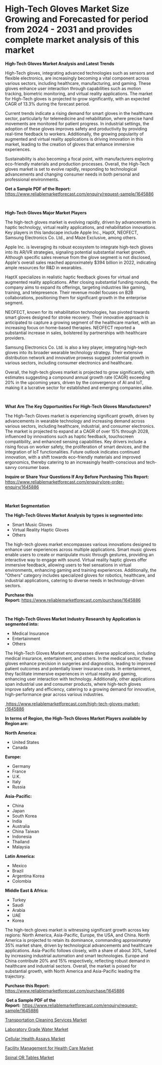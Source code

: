 <p><h1>High-Tech Gloves Market Size Growing and Forecasted for period from 2024 - 2031 and provides complete market analysis of this market</h1></p><p><strong>High-Tech Gloves Market Analysis and Latest Trends</strong></p>
<p><p>High-Tech gloves, integrating advanced technologies such as sensors and flexible electronics, are increasingly becoming a vital component across various sectors, including healthcare, manufacturing, and gaming. These gloves enhance user interaction through capabilities such as motion tracking, biometric monitoring, and virtual reality applications. The market for High-Tech gloves is projected to grow significantly, with an expected CAGR of 13.3% during the forecast period. </p><p>Current trends indicate a rising demand for smart gloves in the healthcare sector, particularly for telemedicine and rehabilitation, where precise hand movements are monitored for patient progress. In industrial settings, the adoption of these gloves improves safety and productivity by providing real-time feedback to workers. Additionally, the growing popularity of augmented and virtual reality applications is driving innovation in this market, leading to the creation of gloves that enhance immersive experiences. </p><p>Sustainability is also becoming a focal point, with manufacturers exploring eco-friendly materials and production processes. Overall, the High-Tech gloves market is set to evolve rapidly, responding to technological advancements and changing consumer needs in both personal and professional environments.</p></p>
<p><strong>Get a Sample PDF of the Report:&nbsp;</strong> <a href="https://www.reliablemarketforecast.com/enquiry/request-sample/1645886?utm_campaign=1803&utm_medium=2&utm_source=Github&utm_content=ia&utm_term=27102024&utm_id=high-tech-gloves">https://www.reliablemarketforecast.com/enquiry/request-sample/1645886</a></p>
<p>&nbsp;</p>
<p><strong>High-Tech Gloves Major Market Players</strong></p>
<p><p>The high-tech gloves market is evolving rapidly, driven by advancements in haptic technology, virtual reality applications, and rehabilitation innovations. Key players in this landscape include Apple Inc., HaptX, NEOFECT, Samsung Electronics Co. Ltd., and Maze Exclusive, among others.</p><p>Apple Inc. is leveraging its robust ecosystem to integrate high-tech gloves into its AR/VR strategies, signaling potential substantial market growth. Although specific sales revenue from the glove segment is not disclosed, Apple's overall sales reached approximately $394 billion in 2022, indicating ample resources for R&D in wearables.</p><p>HaptX specializes in realistic haptic feedback gloves for virtual and augmented reality applications. After closing substantial funding rounds, the company aims to expand its offerings, targeting industries like gaming, training, and telepresence. Their revenue model focuses on B2B collaborations, positioning them for significant growth in the enterprise segment.</p><p>NEOFECT, known for its rehabilitation technologies, has pivoted towards smart gloves designed for stroke recovery. Their innovative approach is anticipated to capture a growing segment of the healthcare market, with an increasing focus on home-based therapies. NEOFECT reported a substantial increase in sales, bolstered by partnerships with healthcare providers.</p><p>Samsung Electronics Co. Ltd. is also a key player, integrating high-tech gloves into its broader wearable technology strategy. Their extensive distribution network and innovative prowess suggest potential growth in various sectors, including consumer electronics and healthcare.</p><p>Overall, the high-tech gloves market is projected to grow significantly, with estimates suggesting a compound annual growth rate (CAGR) exceeding 20% in the upcoming years, driven by the convergence of AI and IoT, making it a lucrative sector for established and emerging companies alike.</p></p>
<p>&nbsp;</p>
<p><strong>What Are The Key Opportunities For High-Tech Gloves Manufacturers?</strong></p>
<p><p>The High-Tech Gloves market is experiencing significant growth, driven by advancements in wearable technology and increasing demand across various sectors, including healthcare, industrial, and consumer electronics. The market is projected to expand at a CAGR of over 15% through 2028, influenced by innovations such as haptic feedback, touchscreen compatibility, and enhanced sensing capabilities. Key drivers include a rising focus on worker safety, the proliferation of smart devices, and the integration of IoT functionalities. Future outlook indicates continued innovation, with a shift towards eco-friendly materials and improved ergonomics, thereby catering to an increasingly health-conscious and tech-savvy consumer base.</p></p>
<p><strong>Inquire or Share Your Questions If Any Before Purchasing This Report:</strong> <a href="https://www.reliablemarketforecast.com/enquiry/pre-order-enquiry/1645886?utm_campaign=1803&utm_medium=2&utm_source=Github&utm_content=ia&utm_term=27102024&utm_id=high-tech-gloves">https://www.reliablemarketforecast.com/enquiry/pre-order-enquiry/1645886</a></p>
<p>&nbsp;</p>
<p><strong>Market Segmentation</strong></p>
<p><strong>The High-Tech Gloves Market Analysis by types is segmented into:</strong></p>
<p><ul><li>Smart Music Gloves</li><li>Virtual Reality Haptic Gloves</li><li>Others</li></ul></p>
<p><p>The high-tech gloves market encompasses various innovations designed to enhance user experiences across multiple applications. Smart music gloves enable users to create or manipulate music through gestures, providing an interactive way to engage with sound. Virtual reality haptic gloves offer immersive feedback, allowing users to feel sensations in virtual environments, enhancing gaming and training experiences. Additionally, the "Others" category includes specialized gloves for robotics, healthcare, and industrial applications, catering to diverse needs in technology-driven sectors.</p></p>
<p><strong>Purchase this Report:&nbsp;</strong><a href="https://www.reliablemarketforecast.com/purchase/1645886?utm_campaign=1803&utm_medium=2&utm_source=Github&utm_content=ia&utm_term=27102024&utm_id=high-tech-gloves">https://www.reliablemarketforecast.com/purchase/1645886</a></p>
<p>&nbsp;</p>
<p><strong>The High-Tech Gloves Market Industry Research by Application is segmented into:</strong></p>
<p><ul><li>Medical Insurance</li><li>Entertainment</li><li>Others</li></ul></p>
<p><p>The High-Tech Gloves Market encompasses diverse applications, including medical insurance, entertainment, and others. In the medical sector, these gloves enhance precision in surgeries and diagnostics, leading to improved patient outcomes and potentially lower insurance costs. In entertainment, they facilitate immersive experiences in virtual reality and gaming, enhancing user interaction with technology. Additionally, other applications span industrial use and consumer products, where high-tech gloves improve safety and efficiency, catering to a growing demand for innovative, high-performance gear across various industries.</p></p>
<p><a href="https://www.reliablemarketforecast.com/high-tech-gloves-market-r1645886?utm_campaign=1803&utm_medium=2&utm_source=Github&utm_content=ia&utm_term=27102024&utm_id=high-tech-gloves">&nbsp;https://www.reliablemarketforecast.com/high-tech-gloves-market-r1645886</a></p>
<p><strong>In terms of Region, the High-Tech Gloves Market Players available by Region are:</strong></p>
<p>
    <p> <strong> North America: </strong>
        <ul>
            <li>United States</li>
            <li>Canada</li>
        </ul>
        </p> 
    <p> <strong> Europe: </strong>
        <ul>
            <li>Germany</li>
            <li>France</li>
            <li>U.K.</li>
            <li>Italy</li>
            <li>Russia</li>
        </ul>
        </p> 
    <p> <strong> Asia-Pacific: </strong>
        <ul>
            <li>China</li>
            <li>Japan</li>
            <li>South Korea</li>
            <li>India</li>
            <li>Australia</li>
            <li>China Taiwan</li>
            <li>Indonesia</li>
            <li>Thailand</li>
            <li>Malaysia</li>
        </ul>
        </p> 
    <p> <strong> Latin America: </strong>
        <ul>
            <li>Mexico</li>
            <li>Brazil</li>
            <li>Argentina Korea</li>
            <li>Colombia</li>
        </ul>
        </p> 
    <p> <strong> Middle East & Africa: </strong>
        <ul>
            <li>Turkey</li>
            <li>Saudi</li>
            <li>Arabia</li>
            <li>UAE</li>
            <li>Korea</li>
        </ul>
    </p>
    </p>
<p><p>The high-tech gloves market is witnessing significant growth across key regions: North America, Asia-Pacific, Europe, the USA, and China. North America is projected to retain its dominance, commanding approximately 35% market share, driven by technological advancements and healthcare applications. Asia-Pacific follows closely, with a share of about 30%, fueled by increasing industrial automation and smart technologies. Europe and China contribute 20% and 15% respectively, reflecting robust demand in healthcare and industrial sectors. Overall, the market is poised for substantial growth, with North America and Asia-Pacific leading the trajectory.</p></p>
<p><strong>Purchase this Report: </strong><a href="https://www.reliablemarketforecast.com/purchase/1645886?utm_campaign=1803&utm_medium=2&utm_source=Github&utm_content=ia&utm_term=27102024&utm_id=high-tech-gloves">https://www.reliablemarketforecast.com/purchase/1645886</a></p>
<p>&nbsp;<strong>Get a Sample PDF of the Report:&nbsp;&nbsp;</strong><a href="https://www.reliablemarketforecast.com/enquiry/request-sample/1645886?utm_campaign=1803&utm_medium=2&utm_source=Github&utm_content=ia&utm_term=27102024&utm_id=high-tech-gloves">https://www.reliablemarketforecast.com/enquiry/request-sample/1645886</a></p>
<p><strong></strong></p>
<p><p><a href="https://www.linkedin.com/pulse/transportation-cleaning-services-market-velocity-86-cagr-trajectory-3bxfc?utm_campaign=1803&utm_medium=2&utm_source=Github&utm_content=ia&utm_term=27102024&utm_id=high-tech-gloves">Transportation Cleaning Services Market</a></p><p><a href="https://www.linkedin.com/pulse/laboratory-grade-water-market-outlook-complete-industry-jryke?trk=public_post_embed_feed-article-content&utm_campaign=1803&utm_medium=2&utm_source=Github&utm_content=ia&utm_term=27102024&utm_id=high-tech-gloves">Laboratory Grade Water Market</a></p><p><a href="https://www.linkedin.com/pulse/insights-cellular-health-assays-market-players-size-geographical-dxeme?trk=public_post_embed_feed-article-content&utm_campaign=1803&utm_medium=2&utm_source=Github&utm_content=ia&utm_term=27102024&utm_id=high-tech-gloves">Cellular Health Assays Market</a></p><p><a href="https://www.linkedin.com/pulse/in-depth-analysis-global-facility-management-health-care-market-ojfnc?utm_campaign=1803&utm_medium=2&utm_source=Github&utm_content=ia&utm_term=27102024&utm_id=high-tech-gloves">Facility Management for Health Care Market</a></p><p><a href="https://www.linkedin.com/pulse/spinal-tables-sector-surge-78-growth-roadmap-2031-market-voyant-u8t1e?trk=public_post_embed_feed-article-content&utm_campaign=1803&utm_medium=2&utm_source=Github&utm_content=ia&utm_term=27102024&utm_id=high-tech-gloves">Spinal OR Tables Market</a></p></p>